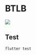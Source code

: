 # BTLB

![](https://api.codemagic.io/apps/5c7114c2f303f60015881e72/5c7114c2f303f60015881e71/status_badge.svg)

## Test

`flutter test`

